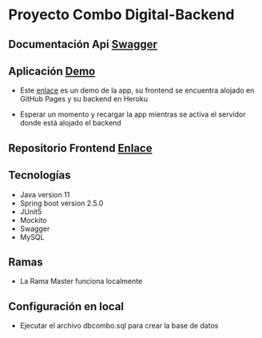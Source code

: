 # Proyecto Combo Digital-Backend

## Documentación Api [Swagger](https://api-demo-combo.herokuapp.com/swagger-ui/index.html#)

## Aplicación [Demo](https://giorman.github.io/combodigital-frontend/)

* Este [enlace](https://giorman.github.io/combodigital-frontend/) es un demo de la app, su frontend se encuentra alojado en GitHub Pages y su backend en Heroku

* Esperar un momento y recargar la app mientras se activa el servidor donde está alojado el backend

## Repositorio Frontend [Enlace](https://github.com/giorman/combodigital-frontend)

## Tecnologías

* Java version 11
* Spring boot version 2.5.0
* JUnit5
* Mockito
* Swagger
* MySQL

## Ramas

* La Rama Master funciona localmente

## Configuración en local 

* Ejecutar el archivo dbcombo.sql para crear la base de datos

